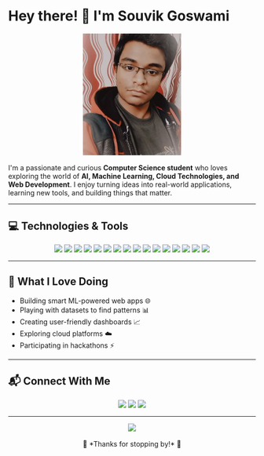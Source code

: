 # Hey there! 👋 I'm **Souvik Goswami**

<p align="center">
  <img src="https://raw.githubusercontent.com/Souvik12000122035/Souvik12000122035/main/souvik_photo.jpeg" width="200" alt="Souvik Goswami"/>
</p>

I'm a passionate and curious **Computer Science student** who loves exploring the world of **AI, Machine Learning, Cloud Technologies, and Web Development**. I enjoy turning ideas into real-world applications, learning new tools, and building things that matter.

---

## 💻 Technologies & Tools
<p align="center">
  <img src="https://img.shields.io/badge/Python-3670A0?style=for-the-badge&logo=python&logoColor=white"/>
  <img src="https://img.shields.io/badge/Java-ED8B00?style=for-the-badge&logo=java&logoColor=white"/>
  <img src="https://img.shields.io/badge/C-00599C?style=for-the-badge&logo=c&logoColor=white"/>
  <img src="https://img.shields.io/badge/Machine%20Learning-FF6F61?style=for-the-badge&logo=scikit-learn&logoColor=white"/>
  <img src="https://img.shields.io/badge/Deep%20Learning-8A2BE2?style=for-the-badge&logo=tensorflow&logoColor=white"/>
  <img src="https://img.shields.io/badge/Dash-0052CC?style=for-the-badge&logo=plotly&logoColor=white"/>
  <img src="https://img.shields.io/badge/Azure-0078D4?style=for-the-badge&logo=microsoftazure&logoColor=white"/>
  <img src="https://img.shields.io/badge/WordPress-21759B?style=for-the-badge&logo=wordpress&logoColor=white"/>
  <img src="https://img.shields.io/badge/PHP-777BB4?style=for-the-badge&logo=php&logoColor=white"/>
  <img src="https://img.shields.io/badge/MySQL-4479A1?style=for-the-badge&logo=mysql&logoColor=white"/>
  <img src="https://img.shields.io/badge/Node.js-339933?style=for-the-badge&logo=nodedotjs&logoColor=white"/>
  <img src="https://img.shields.io/badge/HTML5-E34F26?style=for-the-badge&logo=html5&logoColor=white"/>
  <img src="https://img.shields.io/badge/CSS3-1572B6?style=for-the-badge&logo=css3&logoColor=white"/>
  <img src="https://img.shields.io/badge/JavaScript-F7DF1E?style=for-the-badge&logo=javascript&logoColor=black"/>
  <img src="https://img.shields.io/badge/Git-F05032?style=for-the-badge&logo=git&logoColor=white"/>
  <img src="https://img.shields.io/badge/GitHub-181717?style=for-the-badge&logo=github&logoColor=white"/>
</p>

---

## 🧠 What I Love Doing
- Building smart ML-powered web apps 🌐
- Playing with datasets to find patterns 📊
- Creating user-friendly dashboards 📈
- Exploring cloud platforms ☁️
- Participating in hackathons ⚡

---

## 📬 Connect With Me
<p align="center">
  <a href="mailto:souvik03.goswami@gmail.com"><img src="https://img.shields.io/badge/Email-D14836?style=for-the-badge&logo=gmail&logoColor=white" /></a>
  <a href="https://www.linkedin.com/in/souvik-goswami-700282295"><img src="https://img.shields.io/badge/LinkedIn-0A66C2?style=for-the-badge&logo=linkedin&logoColor=white" /></a>
  <a href="https://github.com/souvik-goswami"><img src="https://img.shields.io/badge/GitHub-181717?style=for-the-badge&logo=github&logoColor=white" /></a>
</p>

---

<p align="center">
  <img src="https://readme-typing-svg.demolab.com?font=Fira+Code&duration=3000&pause=1000&color=00F700&center=true&vCenter=true&width=435&lines=Always+learning+something+new...;Coding+my+way+through+life!"/>
</p>

<p align="center">
  🌟 *Thanks for stopping by!* 🌟
</p>
